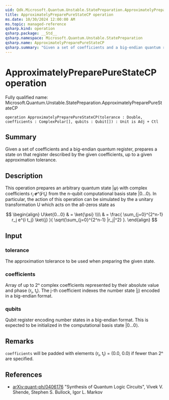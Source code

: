 ```yaml
---
uid: Qdk.Microsoft.Quantum.Unstable.StatePreparation.ApproximatelyPreparePureStateCP
title: ApproximatelyPreparePureStateCP operation
ms.date: 10/30/2024 12:00:00 AM
ms.topic: managed-reference
qsharp.kind: operation
qsharp.package: __Std__
qsharp.namespace: Microsoft.Quantum.Unstable.StatePreparation
qsharp.name: ApproximatelyPreparePureStateCP
qsharp.summary: "Given a set of coefficients and a big-endian quantum register, prepares a state on that register described by the given coefficients, up to a given approximation tolerance."
---
```


# ApproximatelyPreparePureStateCP operation

Fully qualified name: Microsoft.Quantum.Unstable.StatePreparation.ApproximatelyPreparePureStateCP

```qsharp
operation ApproximatelyPreparePureStateCP(tolerance : Double, coefficients : ComplexPolar[], qubits : Qubit[]) : Unit is Adj + Ctl
```

## Summary
Given a set of coefficients and a big-endian quantum register,
prepares a state on that register described by the given coefficients,
up to a given approximation tolerance.

## Description
This operation prepares an arbitrary quantum
state |𝜓⟩ with complex coefficients rⱼ·𝒆^(𝒊·tⱼ) from
the n-qubit computational basis state |0...0⟩.
In particular, the action of this operation can be simulated by the
a unitary transformation U which acts on the all-zeros state as

$$
\begin{align}
    U\ket{0...0}
        & = \ket{\psi} \\\\
        & = \frac{
                \sum_{j=0}^{2^n-1} r_j e^{i t_j} \ket{j}
            }{
                \sqrt{\sum_{j=0}^{2^n-1} |r_j|^2}
            }.
\end{align}
$$

## Input
### tolerance
The approximation tolerance to be used when preparing the given state.

### coefficients
Array of up to 2ⁿ complex coefficients represented by their
absolute value and phase (rⱼ, tⱼ). The j-th coefficient
indexes the number state |j⟩ encoded in a big-endian format.

### qubits
Qubit register encoding number states in a big-endian format. This is
expected to be initialized in the computational basis state
|0...0⟩.

## Remarks
`coefficients` will be padded with
elements (rⱼ, tⱼ) = (0.0, 0.0) if fewer than 2ⁿ are
specified.

## References
- [arXiv:quant-ph/0406176](https://arxiv.org/abs/quant-ph/0406176)
  "Synthesis of Quantum Logic Circuits",
  Vivek V. Shende, Stephen S. Bullock, Igor L. Markov
